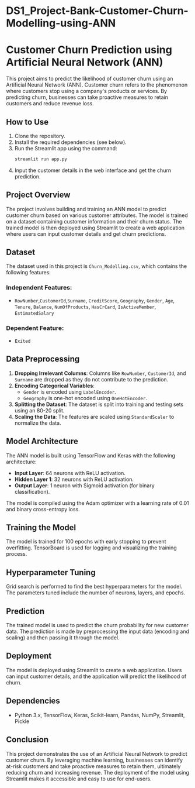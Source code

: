 # DS1_Project-Bank-Customer-Churn-Modelling-using-ANN

# Customer Churn Prediction using Artificial Neural Network (ANN)

This project aims to predict the likelihood of customer churn using an Artificial Neural Network (ANN). Customer churn refers to the phenomenon where customers stop using a company's products or services. By predicting churn, businesses can take proactive measures to retain customers and reduce revenue loss.

## How to Use
1. Clone the repository.
2. Install the required dependencies (see below).
3. Run the Streamlit app using the command:
   ```bash
   streamlit run app.py
   ```
4. Input the customer details in the web interface and get the churn prediction.

## Project Overview
The project involves building and training an ANN model to predict customer churn based on various customer attributes. The model is trained on a dataset containing customer information and their churn status. The trained model is then deployed using Streamlit to create a web application where users can input customer details and get churn predictions.

## Dataset
The dataset used in this project is `Churn_Modelling.csv`, which contains the following features:

### Independent Features:
- `RowNumber`,`CustomerId`,`Surname`, `CreditScore`, `Geography`, `Gender`, `Age`, `Tenure`, `Balance`, `NumOfProducts`, `HasCrCard`, `IsActiveMember`, `EstimatedSalary`
 
### Dependent Feature:
- `Exited`

## Data Preprocessing
1. **Dropping Irrelevant Columns**: Columns like `RowNumber`, `CustomerId`, and `Surname` are dropped as they do not contribute to the prediction.
2. **Encoding Categorical Variables**: 
   - `Gender` is encoded using `LabelEncoder`.
   - `Geography` is one-hot encoded using `OneHotEncoder`.
3. **Splitting the Dataset**: The dataset is split into training and testing sets using an 80-20 split.
4. **Scaling the Data**: The features are scaled using `StandardScaler` to normalize the data.

## Model Architecture
The ANN model is built using TensorFlow and Keras with the following architecture:
- **Input Layer**: 64 neurons with ReLU activation.
- **Hidden Layer 1**: 32 neurons with ReLU activation.
- **Output Layer**: 1 neuron with Sigmoid activation (for binary classification).

The model is compiled using the Adam optimizer with a learning rate of 0.01 and binary cross-entropy loss.

## Training the Model
The model is trained for 100 epochs with early stopping to prevent overfitting. TensorBoard is used for logging and visualizing the training process.

## Hyperparameter Tuning
Grid search is performed to find the best hyperparameters for the model. The parameters tuned include the number of neurons, layers, and epochs.

## Prediction
The trained model is used to predict the churn probability for new customer data. The prediction is made by preprocessing the input data (encoding and scaling) and then passing it through the model.

## Deployment
The model is deployed using Streamlit to create a web application. Users can input customer details, and the application will predict the likelihood of churn.

## Dependencies
- Python 3.x, TensorFlow, Keras, Scikit-learn, Pandas, NumPy, Streamlit, Pickle

## Conclusion
This project demonstrates the use of an Artificial Neural Network to predict customer churn. By leveraging machine learning, businesses can identify at-risk customers and take proactive measures to retain them, ultimately reducing churn and increasing revenue. The deployment of the model using Streamlit makes it accessible and easy to use for end-users.

